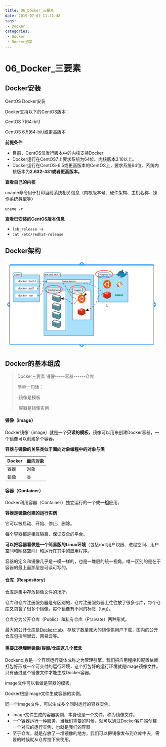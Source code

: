 ```yaml
---
title: 06_Docker_三要素
date: 2019-07-07 ‏‎11:21:48
tags: 
 - Docker
categories:
 - Docker
 - Docker初学
---
```


# 06_Docker_三要素



## Docker安装

CentOS Docker安装

Docker支持以下的CentOS版本：

CentOS 7(64-bit)

CentOS 6.5(64-bit)或更高版本



**前提条件**

- 目前，CentOS仅发行版本中的内核支持Docker
- Docker运行在CentOS7上要求系统为64位、内核版本3.10以上。
- Docker运行在CentOS-6.5或更高版本的CentOS上，要求系统64位、系统内核版本为**2.632-431或者更高版本。**



**查看自己的内核**

uname命令用于打印当前系统相关信息（内核版本号、硬件架构、主机名称、操作系统类型等）

`uname -r`



**查看已安装的CentOS版本信息**

- `lsb_release -a`
- `cat /etc/redhat-release`



## Docker架构

![Docker架构图](https://raw.githubusercontent.com/tomxwd/ImageHosting/master/blog/Docker/06Docker%E6%9E%B6%E6%9E%84%E5%9B%BE.png)



## Docker的基本组成

> Docker三要素 镜像-----容器------仓库
>
> 简单一句话：
>
> ​	镜像是模板
>
> ​	容器是镜像实例



#### 镜像（image）

Docker镜像（image）就是一个**只读的模板**，镜像可以用来创建Docker容器，一个镜像可以创建多个容器。

**容器与镜像的关系类似于面向对象编程中的对象与类**

| Docker | 面向对象 |
| ------ | -------- |
| 容器   | 对象     |
| 镜像   | 类       |



#### 容器（Container）

Docker利用容器（Container）独立运行的一个或**一组**应用。

**容器是镜像创建的运行实例**

它可以被启动、开始、停止、删除。

每个容器都是相互隔离、保证安全的平台。

**可以把容器看做是一个简易版的Linux环境**（包括root用户权限、进程空间、用户空间和网络空间）和运行在其中的应用程序。

容器的定义和镜像几乎是一模一样的，也是一堆层的统一视角，唯一区别的是在于容器的最上面那层是可读可写的。



#### 仓库（Respository）

仓库是集中存放镜像文件的场所。

仓库和仓库注册服务器是有区别的，仓库注册服务器上往往放了很多仓库，每个仓库又包含了很多个镜像，每个镜像有不同的标签（tag）。

仓库分为公开仓库（Public）和私有仓库（Praivate）两种形式。

最大的公开仓库是[DockerHub](http://hub.docker.com/)，存放了数量庞大的镜像供用户下载，国内的公开仓库包括阿里云、网易云等。



#### 需要正确理解镜像/容器/仓库这几个概念

Docker本身是一个容器运行载体或称之为管理引擎。我们把应用程序和配置依赖打包好形成一个可交付的运行环境，这个打包好的运行环境就是image镜像文件。只有通过这个镜像文件才能生成Docker容器。

image文件可以看做是容器的模板。

Docker根据image文件生成容器的实例。

同一个image文件，可以生成多个同时运行的容器实例。

- image文件生成的容器实例，本身也是一个文件，称为镜像文件。
- 一个容器运行一种服务，当我们需要的时候，就可以通过Docker客户端创建一个对应的运行实例，也就是我们的容器
- 至于仓库，就是存放了一堆镜像的地方，我们可以把镜像发布到仓库中去，需要的时候就从仓库拉下来使用。

